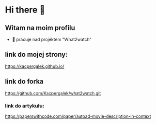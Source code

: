 # Hi there 👋

## Witam na moim profilu
- 🔭 pracuje nad projektem "What2watch"

## link do mojej strony:
https://kacpergalek.github.io/

## link do forka
https://github.com/Kacpergalek/what2watch.git
### link do artykułu:
https://paperswithcode.com/paper/autoad-movie-description-in-context
